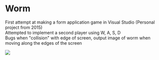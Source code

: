 # Worm
First attempt at making a form application game in Visual Studio (Personal project from 2015)
<br />
Attempted to implement a second player using W, A, S, D
<br />
Bugs when "collision" with edge of screen, output image of worm when moving along the edges of the screen

![](https://media.giphy.com/media/xUOxf18f0OCfkY183K/giphy.gif)
